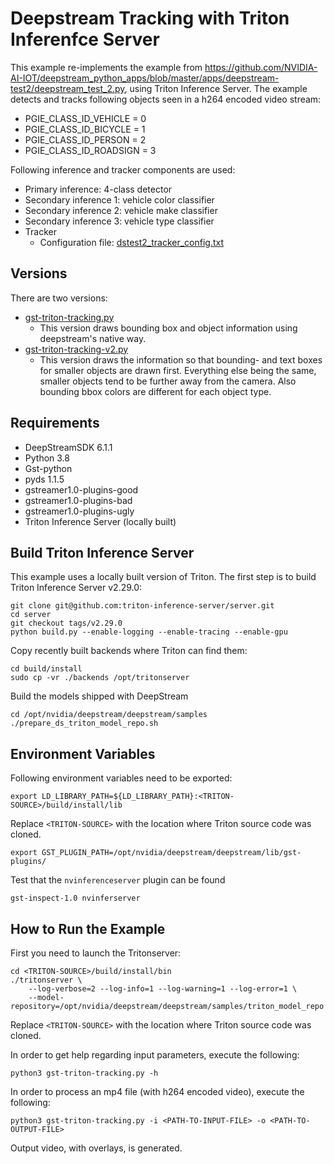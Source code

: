 # Deepstream Tracking with Triton Inferenfce Server

This example re-implements the example from https://github.com/NVIDIA-AI-IOT/deepstream_python_apps/blob/master/apps/deepstream-test2/deepstream_test_2.py, using Triton
Inference Server. The example detects and tracks following objects seen in a h264 encoded video stream:

* PGIE_CLASS_ID_VEHICLE = 0
* PGIE_CLASS_ID_BICYCLE = 1
* PGIE_CLASS_ID_PERSON = 2
* PGIE_CLASS_ID_ROADSIGN = 3

Following inference and tracker components are used:

* Primary inference: 4-class detector
* Secondary inference 1: vehicle color classifier
* Secondary inference 2: vehicle make classifier
* Secondary inference 3: vehicle type classifier
* Tracker
  * Configuration file: [dstest2_tracker_config.txt](dstest2_tracker_config.txt)

## Versions

There are two versions:
* [gst-triton-tracking.py](gst-triton-tracking.py)
  * This version draws bounding box and object information using deepstream's native way.
* [gst-triton-tracking-v2.py](gst-triton-tracking-v2.py)
  * This version draws the information so that bounding- and text boxes for smaller objects are drawn first. 
  Everything else being the same, smaller objects tend to be further away from the camera. Also bounding bbox colors are different for each object type.

## Requirements

* DeepStreamSDK 6.1.1
* Python 3.8
* Gst-python
* pyds 1.1.5
* gstreamer1.0-plugins-good
* gstreamer1.0-plugins-bad
* gstreamer1.0-plugins-ugly
* Triton Inference Server (locally built)

## Build Triton Inference Server

This example uses a locally built version of Triton. The first step is to build Triton Inference Server v2.29.0:

```
git clone git@github.com:triton-inference-server/server.git
cd server
git checkout tags/v2.29.0
python build.py --enable-logging --enable-tracing --enable-gpu
```

Copy recently built backends where Triton can find them:

```
cd build/install
sudo cp -vr ./backends /opt/tritonserver
```

Build the models shipped with DeepStream

```
cd /opt/nvidia/deepstream/deepstream/samples
./prepare_ds_triton_model_repo.sh
```

## Environment Variables

Following environment variables need to be exported:

```
export LD_LIBRARY_PATH=${LD_LIBRARY_PATH}:<TRITON-SOURCE>/build/install/lib
```

Replace `<TRITON-SOURCE>` with the location where Triton source code was cloned.

```
export GST_PLUGIN_PATH=/opt/nvidia/deepstream/deepstream/lib/gst-plugins/
```

Test that the `nvinferenceserver` plugin can be found

```
gst-inspect-1.0 nvinferserver
```

## How to Run the Example

First you need to launch the Tritonserver:

```
cd <TRITON-SOURCE>/build/install/bin
./tritonserver \
    --log-verbose=2 --log-info=1 --log-warning=1 --log-error=1 \
    --model-repository=/opt/nvidia/deepstream/deepstream/samples/triton_model_repo
```

Replace `<TRITON-SOURCE>` with the location where Triton source code was cloned.

In order to get help regarding input parameters, execute the following:

`python3 gst-triton-tracking.py -h`

In order to process an mp4 file (with h264 encoded video), execute the following:

`python3 gst-triton-tracking.py -i <PATH-TO-INPUT-FILE> -o <PATH-TO-OUTPUT-FILE>`

Output video, with overlays, is generated.
